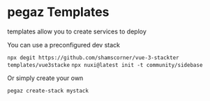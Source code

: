 # pegaz Templates

templates allow you to create services to deploy

You can use a preconfigured dev stack

`npx degit https://github.com/shamscorner/vue-3-stackter templates/vue3stacke`
`npx nuxi@latest init -t community/sidebase`

Or simply create your own

`pegaz create-stack mystack`
